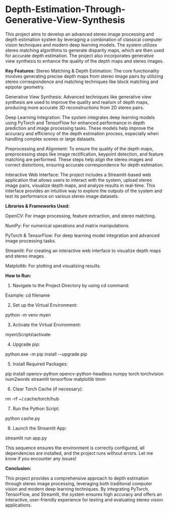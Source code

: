 # Depth-Estimation-Through-Generative-View-Synthesis

This project aims to develop an advanced stereo image processing and depth estimation system by leveraging a combination of classical computer vision techniques and modern deep learning models. The system utilizes stereo matching algorithms to generate disparity maps, which are then used for accurate depth estimation. The project also incorporates generative view synthesis to enhance the quality of the depth maps and stereo images.

**Key Features:**
Stereo Matching & Depth Estimation: The core functionality involves generating precise depth maps from stereo image pairs by utilizing stereo correspondence and matching techniques like block matching and epipolar geometry.

Generative View Synthesis: Advanced techniques like generative view synthesis are used to improve the quality and realism of depth maps, producing more accurate 3D reconstructions from 2D stereo pairs.

Deep Learning Integration: The system integrates deep learning models using PyTorch and TensorFlow for enhanced performance in depth prediction and image processing tasks. These models help improve the accuracy and efficiency of the depth estimation process, especially when handling complex scenes or large datasets.

Preprocessing and Alignment: To ensure the quality of the depth maps, preprocessing steps like image rectification, keypoint detection, and feature matching are performed. These steps help align the stereo images and correct distortions, ensuring accurate correspondence for depth estimation.

Interactive Web Interface: The project includes a Streamlit-based web application that allows users to interact with the system, upload stereo image pairs, visualize depth maps, and analyze results in real-time. This interface provides an intuitive way to explore the outputs of the system and test its performance on various stereo image datasets.

**Libraries & Frameworks Used:**

OpenCV: For image processing, feature extraction, and stereo matching.

NumPy: For numerical operations and matrix manipulations.

PyTorch & TensorFlow: For deep learning model integration and advanced image processing tasks.

Streamlit: For creating an interactive web interface to visualize depth maps and stereo images.

Matplotlib: For plotting and visualizing results.

**How to Run:**

1. Navigate to the Project Directory by using cd command:

Example: cd filename


2. Set up the Virtual Environment:

python -m venv myen


3. Activate the Virtual Environment:

myen\Scripts\activate


4. Upgrade pip:

python.exe -m pip install --upgrade pip


5. Install Required Packages:

pip install opencv-python opencv-python-headless numpy torch torchvision num2words streamlit tensorflow matplotlib timm


6. Clear Torch Cache (if necessary):

rm -rf ~/.cache/torch/hub


7. Run the Python Script:

python cashe.py


8. Launch the Streamlit App:

streamlit run app.py

This sequence ensures the environment is correctly configured, all dependencies are installed, and the project runs without errors. Let me know if you encounter any issues!

**Conclusion:**

This project provides a comprehensive approach to depth estimation through stereo image processing, leveraging both traditional computer vision and modern deep learning techniques. By integrating PyTorch, TensorFlow, and Streamlit, the system ensures high accuracy and offers an interactive, user-friendly experience for testing and evaluating stereo vision applications.
